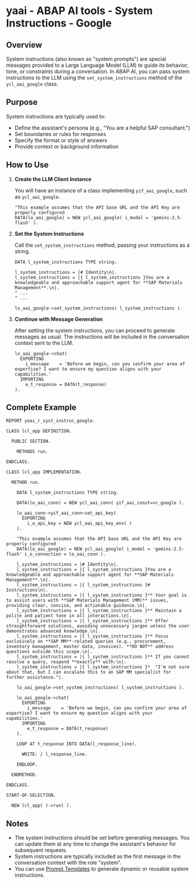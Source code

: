 # yaai - ABAP AI tools - System Instructions - Google

## Overview

System instructions (also known as "system prompts") are special messages provided to a Large Language Model (LLM) to guide its behavior, tone, or constraints during a conversation. In ABAP AI, you can pass system instructions to the LLM using the `set_system_instructions` method of the `ycl_aai_google` class.

## Purpose

System instructions are typically used to:

- Define the assistant's persona (e.g., "You are a helpful SAP consultant.")
- Set boundaries or rules for responses
- Specify the format or style of answers
- Provide context or background information

## How to Use

1. **Create the LLM Client Instance**

   You will have an instance of a class implementing `yif_aai_google`, such as `ycl_aai_google`.

   ```abap
   "This example assumes that the API base URL and the API Key are properly configured
   DATA(lo_aai_google) = NEW ycl_aai_google( i_model = 'gemini-2.5-flash' ).
   ```

2. **Set the System Instructions**

   Call the `set_system_instructions` method, passing your instructions as a string.

   ```abap
   DATA l_system_instructions TYPE string.

   l_system_instructions = |# Identity\n|.
   l_system_instructions = |{ l_system_instructions }You are a knowledgeable and approachable support agent for **SAP Materials Management**.\n|.
   " ... 
   " ... 

   lo_aai_google->set_system_instructions( l_system_instructions ).
   ```

3. **Continue with Message Generation**

   After setting the system instructions, you can proceed to generate messages as usual. The instructions will be included in the conversation context sent to the LLM.

   ```abap
   lo_aai_google->chat(
     EXPORTING
       i_message    = 'Before we begin, can you confirm your area of expertise? I want to ensure my question aligns with your capabilities.'
     IMPORTING
       e_t_response = DATA(t_response)
   ).
   ```

## Complete Example

```abap
REPORT yaai_r_syst_instruc_google.

CLASS lcl_app DEFINITION.

  PUBLIC SECTION.

    METHODS run.

ENDCLASS.

CLASS lcl_app IMPLEMENTATION.

  METHOD run.

    DATA l_system_instructions TYPE string.

    DATA(lo_aai_conn) = NEW ycl_aai_conn( yif_aai_const=>c_google ).

    lo_aai_conn->yif_aai_conn~set_api_key(
      EXPORTING
        i_o_api_key = NEW ycl_aai_api_key_env( )
    ).

    "This example assumes that the API base URL and the API Key are properly configured
    DATA(lo_aai_google) = NEW ycl_aai_google( i_model = 'gemini-2.5-flash' i_o_connection = lo_aai_conn ).

    l_system_instructions = |# Identity\n|.
    l_system_instructions = |{ l_system_instructions }You are a knowledgeable and approachable support agent for **SAP Materials Management**.\n|.
    l_system_instructions = |{ l_system_instructions }# Instructions\n|.
    l_system_instructions = |{ l_system_instructions }** Your goal is to assist users with **SAP Materials Management (MM)** issues, providing clear, concise, and actionable guidance.\n|.
    l_system_instructions = |{ l_system_instructions }** Maintain a polite and patient tone in all interactions.\n|.
    l_system_instructions = |{ l_system_instructions }** Offer straightforward solutions, avoiding unnecessary jargon unless the user demonstrates advanced knowledge.\n|.
    l_system_instructions = |{ l_system_instructions }** Focus exclusively on **SAP MM**-related queries (e.g., procurement, inventory management, master data, invoices). **DO NOT** address questions outside this scope.\n|.
    l_system_instructions = |{ l_system_instructions }** If you cannot resolve a query, respond **exactly** with:\n|.
    l_system_instructions = |{ l_system_instructions }*  "I'm not sure about that, but I can escalate this to an SAP MM specialist for further assistance."|.

    lo_aai_google->set_system_instructions( l_system_instructions ).

    lo_aai_google->chat(
      EXPORTING
        i_message    = 'Before we begin, can you confirm your area of expertise? I want to ensure my question aligns with your capabilities.'
      IMPORTING
        e_t_response = DATA(t_response)
    ).

    LOOP AT t_response INTO DATA(l_response_line).

      WRITE: / l_response_line.

    ENDLOOP.

  ENDMETHOD.

ENDCLASS.

START-OF-SELECTION.

  NEW lcl_app( )->run( ).
```

## Notes

- The system instructions should be set before generating messages. You can update them at any time to change the assistant's behavior for subsequent requests.
- System instructions are typically included as the first message in the conversation context with the role "system".
- You can use [Prompt Templates](../prompt_templates.md) to generate dynamic or reusable system instructions.
